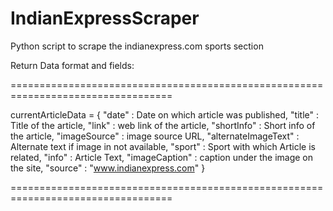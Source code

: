 # IndianExpressScraper
Python script to scrape the indianexpress.com sports section

Return Data format and fields:

==================================================================================

currentArticleData = {
                        "date" :  Date on which article was published,
                        "title" : Title of the article,
                        "link" :  web link of the article,
                        "shortInfo" : Short info of the article,
                        "imageSource" :  image source URL,
                        "alternateImageText" :  Alternate text if image in not available,
                        "sport" : Sport with which Article is related,
                        "info" : Article Text,
                        "imageCaption" : caption under the image on the site,
                        "source" : "www.indianexpress.com"
                        }

==================================================================================
